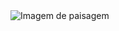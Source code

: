 <div id='capa' style='width:50%; height:500px'>
       <img src='./imagens-testes/Teste (Capa github).jpg' alt='Imagem de paisagem'>
</div>

<div id='Texto'>
       <h1></h1>
</div>
